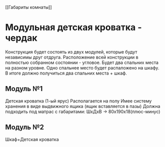 [[Габариты комнаты]]
# Модульная детская кроватка - чердак
Конструкция будет состоять из двух модулей, которые будут независимы друг отдруга.
Расположение всей конструкции в полностью собранном состоянии - угловое.
Будет два спальних места на разном уровне.
Одно спальнее место будет распаложено на шкафу.
В итоге должно получиться два спальних места + шкаф.
## Модуль №1
Детская кроватка (1-ый ярус)
Располагается на полу
Имее систему хранения в виде выдвижного ящика (ящик вставляется в пазы)
Должна подходить под матрас с габаритами: ШхДхВ -> 80х190х18(плюс-минус)
## Модуль №2
Шкаф+Детская кроватка